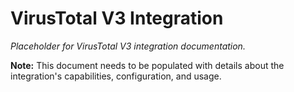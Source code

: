 # VirusTotal V3 Integration

*Placeholder for VirusTotal V3 integration documentation.*

**Note:** This document needs to be populated with details about the integration's capabilities, configuration, and usage.
